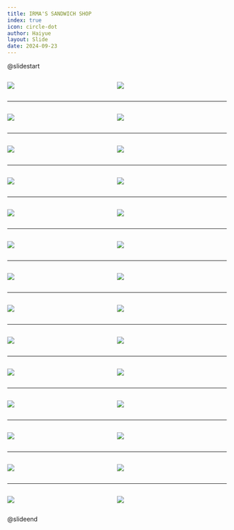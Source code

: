 ```yaml
---
title: IRMA'S SANDWICH SHOP
index: true
icon: circle-dot
author: Haiyue
layout: Slide
date: 2024-09-23
---
```

 
@slidestart

<div style="display:flex">
<div style="flex:1">

![](/reading/english/Level-O/IRMA'S%20SANDWICH%20SHOP/001.webp)
</div>
<div style="flex:1">

![](/reading/english/Level-O/IRMA'S%20SANDWICH%20SHOP/002.webp)
</div>
</div>

---

<div style="display:flex">
<div style="flex:1">

![](/reading/english/Level-O/IRMA'S%20SANDWICH%20SHOP/003.webp)
</div>
<div style="flex:1">

![](/reading/english/Level-O/IRMA'S%20SANDWICH%20SHOP/004.webp)
</div>
</div>

---

<div style="display:flex">
<div style="flex:1">

![](/reading/english/Level-O/IRMA'S%20SANDWICH%20SHOP/005.webp)
</div>
<div style="flex:1">

![](/reading/english/Level-O/IRMA'S%20SANDWICH%20SHOP/006.webp)
</div>
</div>

---

<div style="display:flex">
<div style="flex:1">

![](/reading/english/Level-O/IRMA'S%20SANDWICH%20SHOP/007.webp)
</div>
<div style="flex:1">

![](/reading/english/Level-O/IRMA'S%20SANDWICH%20SHOP/008.webp)
</div>
</div>

---

<div style="display:flex">
<div style="flex:1">

![](/reading/english/Level-O/IRMA'S%20SANDWICH%20SHOP/009.webp)
</div>
<div style="flex:1">

![](/reading/english/Level-O/IRMA'S%20SANDWICH%20SHOP/010.webp)
</div>
</div>

---

<div style="display:flex">
<div style="flex:1">

![](/reading/english/Level-O/IRMA'S%20SANDWICH%20SHOP/011.webp)
</div>
<div style="flex:1">

![](/reading/english/Level-O/IRMA'S%20SANDWICH%20SHOP/012.webp)
</div>
</div>

---

<div style="display:flex">
<div style="flex:1">

![](/reading/english/Level-O/IRMA'S%20SANDWICH%20SHOP/013.webp)
</div>
<div style="flex:1">

![](/reading/english/Level-O/IRMA'S%20SANDWICH%20SHOP/014.webp)
</div>
</div>

---

<div style="display:flex">
<div style="flex:1">

![](/reading/english/Level-O/IRMA'S%20SANDWICH%20SHOP/015.webp)
</div>
<div style="flex:1">

![](/reading/english/Level-O/IRMA'S%20SANDWICH%20SHOP/016.webp)
</div>
</div>

---

<div style="display:flex">
<div style="flex:1">

![](/reading/english/Level-O/IRMA'S%20SANDWICH%20SHOP/017.webp)
</div>
<div style="flex:1">

![](/reading/english/Level-O/IRMA'S%20SANDWICH%20SHOP/018.webp)
</div>
</div>

---

<div style="display:flex">
<div style="flex:1">

![](/reading/english/Level-O/IRMA'S%20SANDWICH%20SHOP/019.webp)
</div>
<div style="flex:1">

![](/reading/english/Level-O/IRMA'S%20SANDWICH%20SHOP/020.webp)
</div>
</div>

---

<div style="display:flex">
<div style="flex:1">

![](/reading/english/Level-O/IRMA'S%20SANDWICH%20SHOP/021.webp)
</div>
<div style="flex:1">

![](/reading/english/Level-O/IRMA'S%20SANDWICH%20SHOP/022.webp)
</div>
</div>

---

<div style="display:flex">
<div style="flex:1">

![](/reading/english/Level-O/IRMA'S%20SANDWICH%20SHOP/023.webp)
</div>
<div style="flex:1">

![](/reading/english/Level-O/IRMA'S%20SANDWICH%20SHOP/024.webp)
</div>
</div>

---

<div style="display:flex">
<div style="flex:1">

![](/reading/english/Level-O/IRMA'S%20SANDWICH%20SHOP/025.webp)
</div>
<div style="flex:1">

![](/reading/english/Level-O/IRMA'S%20SANDWICH%20SHOP/026.webp)
</div>
</div>

---

<div style="display:flex">
<div style="flex:1">

![](/reading/english/Level-O/IRMA'S%20SANDWICH%20SHOP/027.webp)
</div>
<div style="flex:1">

![](/reading/english/Level-O/IRMA'S%20SANDWICH%20SHOP/028.webp)
</div>
</div>

@slideend